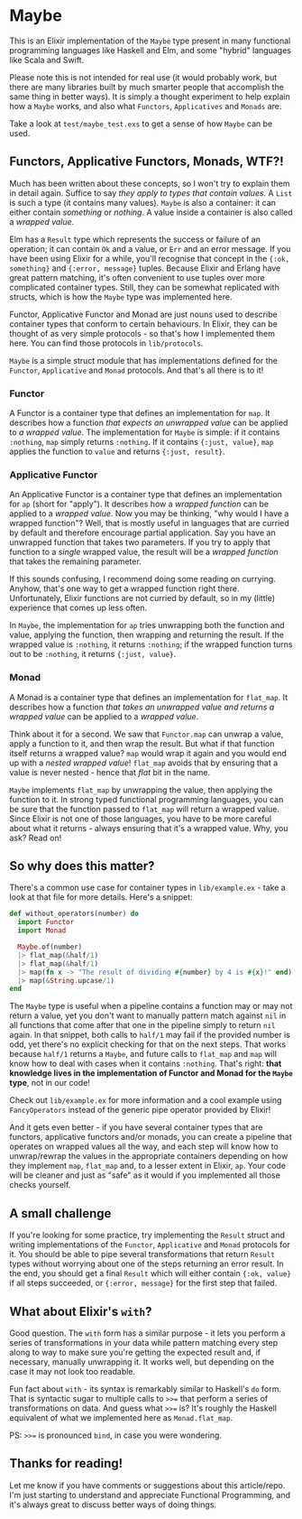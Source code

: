 # Maybe

This is an Elixir implementation of the `Maybe` type present in many functional programming
languages like Haskell and Elm, and some "hybrid" languages like Scala and Swift.

Please note this is not intended for real use (it would probably work, but there are many libraries
built by much smarter people that accomplish the same thing in better ways). It is simply a thought
experiment to help explain how a `Maybe` works, and also what `Functors`, `Applicatives` and
`Monads` are.

Take a look at `test/maybe_test.exs` to get a sense of how `Maybe` can be used.


## Functors, Applicative Functors, Monads, WTF?!

Much has been written about these concepts, so I won't try to explain them in detail again. Suffice
to say _they apply to types that contain values_. A `List` is such a type (it contains many values).
`Maybe` is also a container: it can either contain _something_ or _nothing_. A value inside a
container is also called a _wrapped value_.

Elm has a `Result` type which represents the success or failure of an operation; it can contain `Ok`
and a value, or `Err` and an error message. If you have been using Elixir for a while, you'll
recognise that concept in the `{:ok, something}` and `{:error, message}` tuples. Because Elixir and
Erlang have great pattern matching, it's often convenient to use tuples over more complicated
container types. Still, they can be somewhat replicated with structs, which is how the `Maybe`
type was implemented here.

Functor, Applicative Functor and Monad are just nouns used to describe container types that
conform to certain behaviours. In Elixir, they can be thought of as very simple protocols - so
that's how I implemented them here. You can find those protocols in `lib/protocols`.

`Maybe` is a simple struct module that has implementations defined for the `Functor`, `Applicative`
and `Monad` protocols. And that's all there is to it!


### Functor

A Functor is a container type that defines an implementation for `map`. It describes how a function
_that expects an unwrapped value_ can be applied to _a wrapped value_. The implementation for
`Maybe` is simple: if it contains `:nothing`, `map` simply returns `:nothing`. If it contains
`{:just, value}`, `map` applies the function to `value` and returns `{:just, result}`.


### Applicative Functor

An Applicative Functor is a container type that defines an implementation for `ap` (short for
"apply"). It describes how a _wrapped function_ can be applied to a _wrapped value_. Now you may
be thinking, "why would I have a wrapped function"? Well, that is mostly useful in languages that
are curried by default and therefore encourage partial application. Say you have an unwrapped
function that takes two parameters. If you try to apply that function to a _single_ wrapped value,
the result will be a _wrapped function_ that takes the remaining parameter.

If this sounds confusing, I recommend doing some reading on currying. Anyhow, that's one way to get
a wrapped function right there. Unfortunately, Elixir functions are not curried by default, so in
my (little) experience that comes up less often.

In `Maybe`, the implementation for `ap` tries unwrapping both the function and value, applying the
function, then wrapping and returning the result. If the wrapped value is `:nothing`, it returns
`:nothing`; if the wrapped function turns out to be `:nothing`, it returns `{:just, value}`.


### Monad

A Monad is a container type that defines an implementation for `flat_map`. It describes how a
function _that takes an unwrapped value and returns a wrapped value_ can be applied to a
_wrapped value_.

Think about it for a second. We saw that `Functor.map` can unwrap a value, apply a function to it,
and then wrap the result. But what if that function itself returns a wrapped value? `map` would
wrap it again and you would end up with a _nested wrapped value_! `flat_map` avoids that by ensuring
that a value is never nested - hence that _flat_ bit in the name.

`Maybe` implements `flat_map` by unwrapping the value, then applying the function to it. In strong
typed functional programming languages, you can be sure that the function passed to `flat_map`
will return a wrapped value. Since Elixir is not one of those languages, you have to be more
careful about what it returns - always ensuring that it's a wrapped value. Why, you ask? Read on!


## So why does this matter?

There's a common use case for container types in `lib/example.ex` - take a look at that file for
more details. Here's a snippet:

```elixir
def without_operators(number) do
  import Functor
  import Monad

  Maybe.of(number)
  |> flat_map(&half/1)
  |> flat_map(&half/1)
  |> map(fn x -> "The result of dividing #{number} by 4 is #{x}!" end)
  |> map(&String.upcase/1)
end
```

The `Maybe` type is useful when a pipeline contains a function may or may not return a value, yet
you don't want to manually pattern match against `nil` in all functions that come after that one in
the pipeline simply to return `nil` again. In that snippet, both calls to `half/1` may fail if the
provided number is odd, yet there's no explicit checking for that on the next steps. That works
because `half/1` returns a `Maybe`, and future calls to `flat_map` and `map` will know how to deal
with cases when it contains `:nothing`. That's right: __that knowledge lives in the implementation of
Functor and Monad for the `Maybe` type__, not in our code!

Check out `lib/example.ex` for more information and a cool example using `FancyOperators` instead
of the generic pipe operator provided by Elixir!

And it gets even better - if you have several container types that are functors, applicative
functors and/or monads, you can create a pipeline that operates on wrapped values all the way, and
each step will know how to unwrap/rewrap the values in the appropriate containers depending on how
they implement `map`, `flat_map` and, to a lesser extent in Elixir, `ap`. Your code will be cleaner
and just as "safe" as it would if you implemented all those checks yourself.


## A small challenge

If you're looking for some practice, try implementing the `Result` struct and writing
implementations of the `Functor`, `Applicative` and `Monad` protocols for it. You should be able to
pipe several transformations that return `Result` types without worrying about one of the steps
returning an error result. In the end, you should get a final `Result` which will either contain
`{:ok, value}` if all steps succeeded, or `{:error, message}` for the first step that failed.


## What about Elixir's `with`?

Good question. The `with` form has a similar purpose - it lets you perform a series of
transformations in your data while pattern matching every step along to way to make sure you're
getting the expected result and, if necessary, manually unwrapping it. It works well, but depending
on the case it may not look too readable.

Fun fact about `with` - its syntax is remarkably similar to Haskell's `do` form. That is syntactic
sugar to multiple calls to `>>=` that perform a series of transformations on data. And guess what
`>>=` is? It's roughly the Haskell equivalent of what we implemented here as `Monad.flat_map`.

PS: `>>=` is pronounced `bind`, in case you were wondering.


## Thanks for reading!

Let me know if you have comments or suggestions about this article/repo. I'm just starting to
understand and appreciate Functional Programming, and it's always great to discuss better ways of
doing things.
